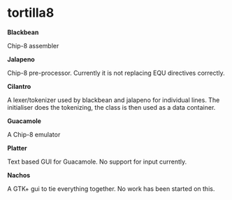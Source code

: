 # tortilla8

**Blackbean**

Chip-8 assembler

**Jalapeno**

Chip-8 pre-processor. Currently it is not replacing EQU directives correctly.

**Cilantro**

A lexer/tokenizer used by blackbean and jalapeno for individual lines. The initialiser does the tokenizing, the class is then used as a data container.

**Guacamole**

A Chip-8 emulator

**Platter**

Text based GUI for Guacamole. No support for input currently.

**Nachos**

A GTK+ gui to tie everything together. No work has been started on this.
